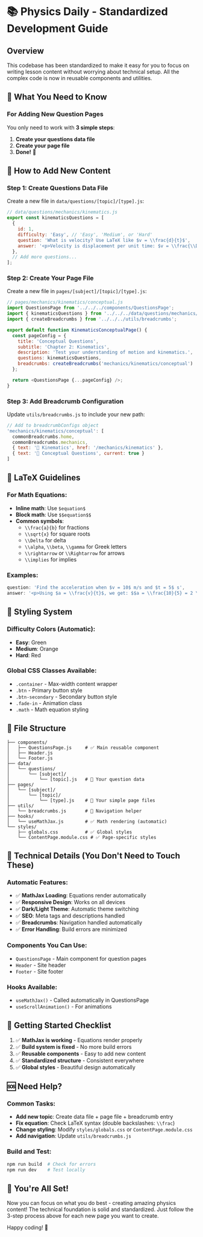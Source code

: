 # 📚 Physics Daily - Standardized Development Guide

## Overview
This codebase has been standardized to make it easy for you to focus on writing lesson content without worrying about technical setup. All the complex code is now in reusable components and utilities.

## 🎯 What You Need to Know

### For Adding New Question Pages
You only need to work with **3 simple steps**:

1. **Create your questions data file**
2. **Create your page file** 
3. **Done!** 🎉

## 🔧 How to Add New Content

### Step 1: Create Questions Data File
Create a new file in `data/questions/[topic]/[type].js`:

```javascript
// data/questions/mechanics/kinematics.js
export const kinematicsQuestions = [
  {
    id: 1,
    difficulty: 'Easy', // 'Easy', 'Medium', or 'Hard'
    question: 'What is velocity? Use LaTeX like $v = \\frac{d}{t}$',
    answer: '<p>Velocity is displacement per unit time: $v = \\frac{\\Delta x}{\\Delta t}$</p>'
  },
  // Add more questions...
];
```

### Step 2: Create Your Page File
Create a new file in `pages/[subject]/[topic]/[type].js`:

```javascript
// pages/mechanics/kinematics/conceptual.js
import QuestionsPage from '../../../components/QuestionsPage';
import { kinematicsQuestions } from '../../../data/questions/mechanics/kinematics';
import { createBreadcrumbs } from '../../../utils/breadcrumbs';

export default function KinematicsConceptualPage() {
  const pageConfig = {
    title: 'Conceptual Questions',
    subtitle: 'Chapter 2: Kinematics',
    description: 'Test your understanding of motion and kinematics.',
    questions: kinematicsQuestions,
    breadcrumbs: createBreadcrumbs('mechanics/kinematics/conceptual')
  };

  return <QuestionsPage {...pageConfig} />;
}
```

### Step 3: Add Breadcrumb Configuration
Update `utils/breadcrumbs.js` to include your new path:

```javascript
// Add to breadcrumbConfigs object
'mechanics/kinematics/conceptual': [
  commonBreadcrumbs.home,
  commonBreadcrumbs.mechanics,
  { text: '🚀 Kinematics', href: '/mechanics/kinematics' },
  { text: '🤔 Conceptual Questions', current: true }
]
```

## 📝 LaTeX Guidelines

### For Math Equations:
- **Inline math**: Use `$equation$` 
- **Block math**: Use `$$equation$$`
- **Common symbols**: 
  - `\\frac{a}{b}` for fractions
  - `\\sqrt{x}` for square roots
  - `\\Delta` for delta
  - `\\alpha`, `\\beta`, `\\gamma` for Greek letters
  - `\\rightarrow` or `\\Rightarrow` for arrows
  - `\\implies` for implies

### Examples:
```javascript
question: 'Find the acceleration when $v = 10$ m/s and $t = 5$ s',
answer: '<p>Using $a = \\frac{v}{t}$, we get: $$a = \\frac{10}{5} = 2 \\text{ m/s}^2$$</p>'
```

## 🎨 Styling System

### Difficulty Colors (Automatic):
- **Easy**: Green
- **Medium**: Orange  
- **Hard**: Red

### Global CSS Classes Available:
- `.container` - Max-width content wrapper
- `.btn` - Primary button style
- `.btn-secondary` - Secondary button style
- `.fade-in` - Animation class
- `.math` - Math equation styling

## 📁 File Structure

```
├── components/
│   ├── QuestionsPage.js     # ✅ Main reusable component
│   ├── Header.js
│   └── Footer.js
├── data/
│   └── questions/
│       └── [subject]/
│           └── [topic].js   # 📝 Your question data
├── pages/
│   └── [subject]/
│       └── [topic]/
│           └── [type].js    # 📄 Your simple page files
├── utils/
│   └── breadcrumbs.js       # 🧭 Navigation helper
├── hooks/
│   └── useMathJax.js        # ✅ Math rendering (automatic)
└── styles/
    ├── globals.css          # ✅ Global styles
    └── ContentPage.module.css # ✅ Page-specific styles
```

## 🔧 Technical Details (You Don't Need to Touch These)

### Automatic Features:
- ✅ **MathJax Loading**: Equations render automatically
- ✅ **Responsive Design**: Works on all devices
- ✅ **Dark/Light Theme**: Automatic theme switching
- ✅ **SEO**: Meta tags and descriptions handled
- ✅ **Breadcrumbs**: Navigation handled automatically
- ✅ **Error Handling**: Build errors are minimized

### Components You Can Use:
- `QuestionsPage` - Main component for question pages
- `Header` - Site header
- `Footer` - Site footer

### Hooks Available:
- `useMathJax()` - Called automatically in QuestionsPage
- `useScrollAnimation()` - For animations

## 🚀 Getting Started Checklist

1. ✅ **MathJax is working** - Equations render properly
2. ✅ **Build system is fixed** - No more build errors
3. ✅ **Reusable components** - Easy to add new content
4. ✅ **Standardized structure** - Consistent everywhere
5. ✅ **Global styles** - Beautiful design automatically

## 🆘 Need Help?

### Common Tasks:
- **Add new topic**: Create data file + page file + breadcrumb entry
- **Fix equation**: Check LaTeX syntax (double backslashes: `\\frac`)
- **Change styling**: Modify `styles/globals.css` or `ContentPage.module.css`
- **Add navigation**: Update `utils/breadcrumbs.js`

### Build and Test:
```bash
npm run build  # Check for errors
npm run dev    # Test locally
```

## 🎉 You're All Set!

Now you can focus on what you do best - creating amazing physics content! The technical foundation is solid and standardized. Just follow the 3-step process above for each new page you want to create.

Happy coding! 🚀
